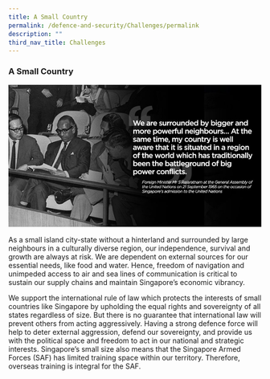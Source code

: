 ```yaml
---
title: A Small Country
permalink: /defence-and-security/Challenges/permalink
description: ""
third_nav_title: Challenges
---
```

### A Small Country

![](/images/Defence/S%20Rajaratnam%20quote.jpg)

As a small island city-state without a hinterland and surrounded by large neighbours in a culturally diverse region, our independence, survival and growth are always at risk.  We are dependent on external sources for our essential needs, like food and water. Hence, freedom of navigation and unimpeded access to air and sea lines of communication is critical to sustain our supply chains and maintain Singapore’s economic vibrancy.  

We support the international rule of law which protects the interests of small countries like Singapore by upholding the equal rights and sovereignty of all states regardless of size. But there is no guarantee that international law will prevent others from acting aggressively. Having a strong defence force will help to deter external aggression, defend our sovereignty, and provide us with the political space and freedom to act in our national and strategic interests. Singapore’s small size also means that the Singapore Armed Forces (SAF) has limited training space within our territory. Therefore, overseas training is integral for the SAF.